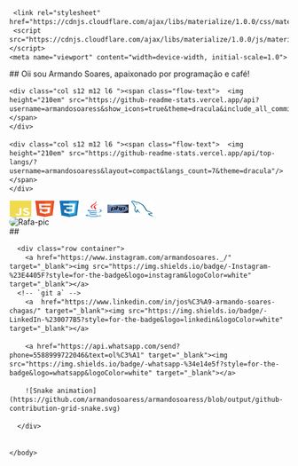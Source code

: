 
     <link rel="stylesheet" href="https://cdnjs.cloudflare.com/ajax/libs/materialize/1.0.0/css/materialize.min.css">
     <script src="https://cdnjs.cloudflare.com/ajax/libs/materialize/1.0.0/js/materialize.min.js"></script>
    <meta name="viewport" content="width=device-width, initial-scale=1.0">
<body>
    <div class="row center">
        <div class="col s12"> ## Oii sou Armando Soares, apaixonado por programação e café! </div>
      </div>
<div class="row center">
        
    <div class="col s12 m12 l6 "><span class="flow-text">  <img height="210em" src="https://github-readme-stats.vercel.app/api?username=armandosoaress&show_icons=true&theme=dracula&include_all_commits=true&count_private=true"/> </span>
    </div>

    <div class="col s12 m12 l6 "><span class="flow-text">  <img height="210em" src="https://github-readme-stats.vercel.app/api/top-langs/?username=armandosoaress&layout=compact&langs_count=7&theme=dracula"/> </span>
    </div>
</div>


         
<div class="row center">
    <div class="col s12 m12 l6  ">
        <img align="center" alt="Rafa-Js" height="30" width="40" src="https://raw.githubusercontent.com/devicons/devicon/master/icons/javascript/javascript-plain.svg">
        <img align="center" alt="Rafa-HTML" height="30" width="40" src="https://raw.githubusercontent.com/devicons/devicon/master/icons/html5/html5-original.svg">
        <img align="center" alt="Rafa-CSS" height="30" width="40" src="https://raw.githubusercontent.com/devicons/devicon/master/icons/css3/css3-original.svg">
        <img align="center" alt="Rafa-CSS" height="30" width="40" src="https://raw.githubusercontent.com/devicons/devicon/master/icons/java/java-original.svg">
        <img align="center" alt="Rafa-CSS" height="30" width="40" src="https://raw.githubusercontent.com/devicons/devicon/master/icons/php/php-original.svg">
        <img align="center" alt="Rafa-CSS" height="30" width="40" src="https://raw.githubusercontent.com/devicons/devicon/master/icons/mysql/mysql-original.svg">
    </div>
</div>

<div class="row ">
    <div class="col s12 m12 l6 center ">
        <img  alt="Rafa-pic" height="150" style="border-radius:50px;" src="https://media.discordapp.net/attachments/639956127056134178/890373478988013628/Publicacoes_Instagram_1_1.png?width=676&height=676">
    </div>
</div>
      ##
 
      <div class="row container"> 
        <a href="https://www.instagram.com/armandosoares._/" target="_blank"><img src="https://img.shields.io/badge/-Instagram-%23E4405F?style=for-the-badge&logo=instagram&logoColor=white" target="_blank"></a>
      <!-- `git a` -->
        <a  href="https://www.linkedin.com/in/jos%C3%A9-armando-soares-chagas/" target="_blank"><img src="https://img.shields.io/badge/-LinkedIn-%230077B5?style=for-the-badge&logo=linkedin&logoColor=white" target="_blank"></a> 
       
        <a href="https://api.whatsapp.com/send?phone=5588999722046&text=ol%C3%A1" target="_blank"><img src="https://img.shields.io/badge/-whatsapp-%34e14e5f?style=for-the-badge&logo=whatsapp&logoColor=white" target="_blank"></a> 
       
        ![Snake animation](https://github.com/armandosoaress/armandosoaress/blob/output/github-contribution-grid-snake.svg)
       
      </div>
      

    </body>

